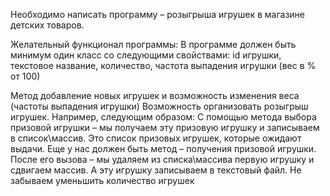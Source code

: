 Необходимо написать программу – розыгрыша игрушек в магазине детских товаров.

Желательный функционал программы:
В программе должен быть минимум один класс со следующими свойствами:
id игрушки, текстовое название, количество, частота выпадения игрушки (вес в % от 100)

Метод добавление новых игрушек и возможность изменения веса (частоты
выпадения игрушки)
Возможность организовать розыгрыш игрушек.
Например, следующим образом:
С помощью метода выбора призовой игрушки – мы получаем эту призовую игрушку и
записываем в список\массив.
Это список призовых игрушек, которые ожидают выдачи.
Еще у нас должен быть метод – получения призовой игрушки.
После его вызова – мы удаляем из списка\массива первую игрушку и сдвигаем
массив. А эту игрушку записываем в текстовый файл.
Не забываем уменьшить количество игрушек